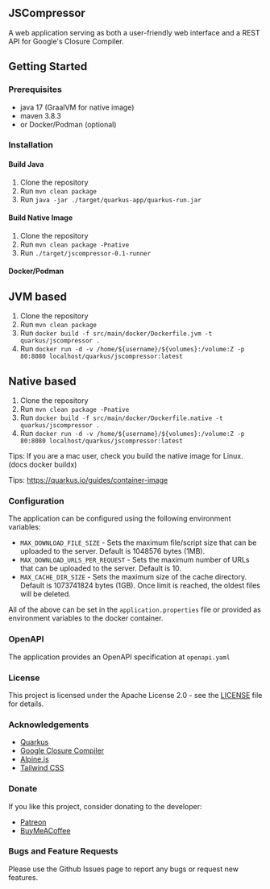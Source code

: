 ## JSCompressor
A web application serving as both a user-friendly web interface and a REST API for Google's Closure Compiler.

## Getting Started

### Prerequisites
- java 17 (GraalVM for native image)
- maven 3.8.3
- or Docker/Podman (optional)

### Installation

#### Build Java

1. Clone the repository
2. Run `mvn clean package`
3. Run `java -jar ./target/quarkus-app/quarkus-run.jar`

#### Build Native Image
1. Clone the repository
2. Run `mvn clean package -Pnative`
3. Run `./target/jscompressor-0.1-runner`

#### Docker/Podman

## JVM based
1. Clone the repository
2. Run `mvn clean package`
3. Run `docker build -f src/main/docker/Dockerfile.jvm -t quarkus/jscompressor .`
4. Run `docker run -d -v /home/${username}/${volumes}:/volume:Z -p 80:8080 localhost/quarkus/jscompressor:latest`

## Native based
1. Clone the repository
2. Run `mvn clean package -Pnative`
3. Run `docker build -f src/main/docker/Dockerfile.native -t quarkus/jscompressor .`
4. Run `docker run -d -v /home/${username}/${volumes}:/volume:Z -p 80:8080 localhost/quarkus/jscompressor:latest`

Tips: If you are a mac user, check you build the native image for Linux. (docs docker buildx)

Tips: https://quarkus.io/guides/container-image

### Configuration

The application can be configured using the following environment variables:

- `MAX_DOWNLOAD_FILE_SIZE` - Sets the maximum file/script size that can be uploaded to the server. Default is 1048576 bytes (1MB).
- `MAX_DOWNLOAD_URLS_PER_REQUEST` - Sets the maximum number of URLs that can be uploaded to the server. Default is 10.
- `MAX_CACHE_DIR_SIZE` - Sets the maximum size of the cache directory. Default is 1073741824 bytes (1GB). Once limit is reached, the oldest files will be deleted.

All of the above can be set in the `application.properties` file or provided as environment variables to the docker container.

### OpenAPI

The application provides an OpenAPI specification at `openapi.yaml`

### License

This project is licensed under the Apache License 2.0 - see the [LICENSE](LICENSE) file for details.

### Acknowledgements

- [Quarkus](https://quarkus.io/)
- [Google Closure Compiler](https://developers.google.com/closure/compiler)
- [Alpine.js](https://alpinejs.dev/)
- [Tailwind CSS](https://tailwindcss.com/)

### Donate

If you like this project, consider donating to the developer:

- [Patreon](https://www.patreon.com/{placeholder})
- [BuyMeACoffee](https://www.buymeacoffee.com/{placeholder})

### Bugs and Feature Requests

Please use the Github Issues page to report any bugs or request new features.
